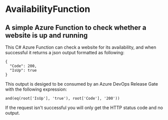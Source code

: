 # AvailabilityFunction
## A simple Azure Function to check whether a website is up and running

This C# Azure Function can check a website for its availability, and when successful it returns a json output formatted as following:
```
{
  "Code": 200,
  "IsUp": true
}
```
This output is desiged to be consumed by an Azure DevOps Release Gate with the following expression:

```
and(eq(root['IsUp'], 'true'), root['Code'], '200'))
```

If the request isn't successful you will only get the HTTP status code and no output.
